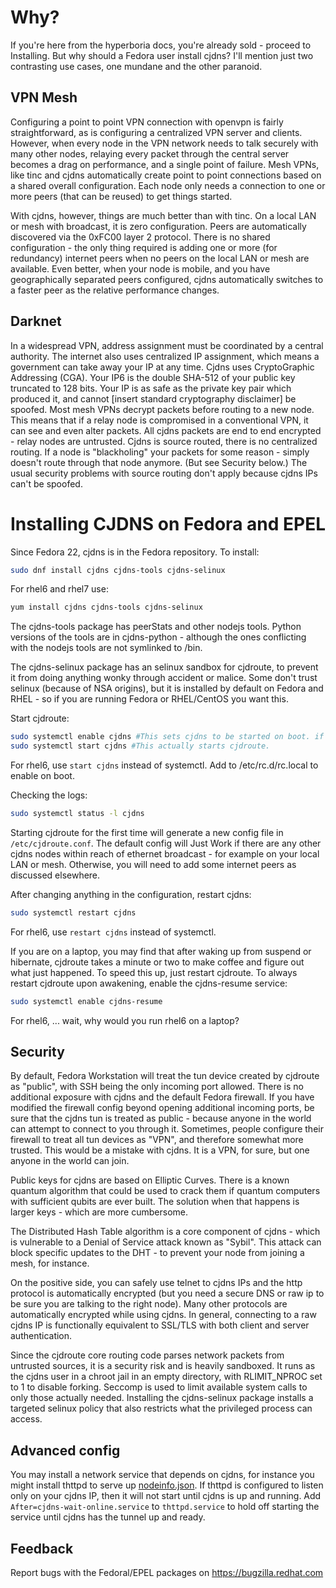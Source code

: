 Why?
====
If you're here from the hyperboria docs, you're already sold - proceed to Installing.  But why should a Fedora user install cjdns?  I'll mention just two contrasting use cases, one mundane and the other paranoid.

VPN Mesh
--------
Configuring a point to point VPN connection with openvpn is fairly straightforward, as
is configuring a centralized VPN server and clients.  However, when every
node in the VPN network needs to talk securely with many other nodes,
relaying every packet through the central server becomes a drag
on performance, and a single point of failure.  Mesh VPNs, like tinc and
cjdns automatically create point to point connections based on a shared
overall configuration.  Each node only needs a connection to one or more
peers (that can be reused) to get things started.  

With cjdns, however, things are
much better than with tinc.  On a local LAN or mesh with broadcast, it is zero
configuration.  Peers are automatically discovered via the 0xFC00 layer 2
protocol.  There is no shared configuration - the only thing required is adding
one or more (for redundancy) internet peers when no peers on the local LAN or mesh are available. 
Even better, when your node is mobile, and you have geographically separated peers configured,
cjdns automatically switches to a faster peer as the relative performance changes.

Darknet
-------
In a widespread VPN, address assignment must be coordinated by a central
authority.  The internet also uses centralized IP assignment, which
means a government can take away your IP at any time.  Cjdns uses
CryptoGraphic Addressing (CGA).  Your IP6 is the double SHA-512 of your public
key truncated to 128 bits.  Your IP is as safe as the private key pair
which produced it, and cannot [insert standard cryptography disclaimer] be
spoofed.  Most mesh VPNs decrypt packets before routing to a new node.  This means that if
a relay node is compromised in a conventional VPN, it can see and even alter packets.
All cjdns packets are end to end encrypted - relay nodes are untrusted.
Cjdns is source routed, there is no centralized routing.  If a node is "blackholing" your packets
for some reason - simply doesn't route through that node anymore.  (But see Security below.)  The
usual security problems with source routing don't apply because cjdns IPs can't be spoofed.

Installing CJDNS on Fedora and EPEL
===================================

Since Fedora 22, cjdns is in the Fedora repository.  To install:

```bash
sudo dnf install cjdns cjdns-tools cjdns-selinux
```
For rhel6 and rhel7 use:
```bash
yum install cjdns cjdns-tools cjdns-selinux
```

The cjdns-tools package has peerStats and other nodejs tools.  Python versions of the tools are in cjdns-python - although the ones conflicting with the nodejs tools are not symlinked to /bin.

The cjdns-selinux package has an selinux sandbox for cjdroute, to prevent it from doing anything wonky through accident or malice.  Some don't trust selinux (because of NSA origins), but it is installed by default on Fedora and RHEL - so if you are running Fedora or RHEL/CentOS you want this.

Start cjdroute:

```bash
sudo systemctl enable cjdns #This sets cjdns to be started on boot. if you don't want that, feel free to leave this line out.
sudo systemctl start cjdns #This actually starts cjdroute.
````

For rhel6, use ```start cjdns``` instead of systemctl.  Add to /etc/rc.d/rc.local to enable on boot.

Checking the logs:
```bash
sudo systemctl status -l cjdns
```

Starting cjdroute for the first time will generate a new config file in ```/etc/cjdroute.conf```.  The default config will Just Work if there are any other cjdns nodes within reach of ethernet broadcast - for example on your local LAN or mesh.  Otherwise, you will need to add some internet peers as discussed elsewhere.  

After changing anything in the configuration, restart cjdns:

```bash
sudo systemctl restart cjdns
```

For rhel6, use ```restart cjdns``` instead of systemctl.

If you are on a laptop, you may find that after waking up from suspend or hibernate, cjdroute takes a minute or two to make coffee and figure out what just happened.  To speed this up, just restart cjdroute.  To always restart cjdroute upon awakening, enable the cjdns-resume service:

```bash
sudo systemctl enable cjdns-resume
```

For rhel6, ... wait, why would you run rhel6 on a laptop?

Security
--------
By default, Fedora Workstation will treat the tun device created by cjdroute as "public", with SSH being the only incoming port allowed.  There is no additional exposure with cjdns and the default Fedora firewall.  If you have modified the firewall config beyond opening additional incoming ports, be sure that the cjdns tun is treated as public - because anyone in the world can attempt to connect to you through it.  Sometimes, people configure their firewall to treat all tun devices as "VPN", and therefore somewhat more trusted.  This would be a mistake with cjdns.  It is a VPN, for sure, but one anyone in the world can join.

Public keys for cjdns are based on Elliptic Curves.  There is a known quantum algorithm that could be used to crack them if quantum computers with sufficient qubits are ever built.  The solution when that happens is larger keys - which are more cumbersome.

The Distributed Hash Table algorithm is a core component of cjdns - which is vulnerable to a Denial of Service attack known as "Sybil".  This attack can block specific updates to the DHT - to prevent your node from joining a mesh, for instance.

On the positive side, you can safely use telnet to cjdns IPs and the http protocol is automatically encrypted (but you need a secure DNS or raw ip to be sure you are talking to the right node).  Many other protocols are automatically encrypted while using cjdns.  In general, connecting to a raw cjdns IP is functionally equivalent to SSL/TLS with both client and server authentication.

Since the cjdroute core routing code parses network packets from untrusted sources, it is a security risk and is heavily sandboxed.  It runs as the cjdns user in a chroot jail in an empty directory, with RLIMIT_NPROC set to 1 to disable forking.  Seccomp is used to limit available system calls to only those actually needed.  Installing the cjdns-selinux package installs a targeted selinux policy that also restricts what the privileged process can access.

Advanced config
---------------
You may install a network service that depends on cjdns, for instance you might install thttpd to serve up 
[nodeinfo.json](https://docs.meshwith.me/en/cjdns/nodeinfo.json.html).  If thttpd is configured to listen only on your cjdns IP, then it will not start until cjdns is up and running.  Add ```After=cjdns-wait-online.service``` to ```thttpd.service``` to hold off starting the service until cjdns has the tunnel up and ready.

Feedback
--------
Report bugs with the Fedoral/EPEL packages on https://bugzilla.redhat.com 
